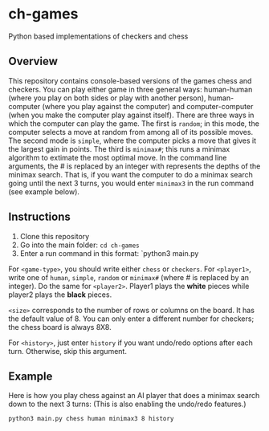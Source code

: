 # ch-games
Python based implementations of checkers and chess

## Overview

This repository contains console-based versions of the games chess and checkers. You can play either game in three general ways: human-human (where you play on both sides or play with another person), human-computer (where you play against the computer) and computer-computer (when you make the computer play against itself).
There are three ways in which the computer can play the game. The first is `random`; in this mode, the computer selects a move at random from among all of its possible moves. The second mode is `simple`, where the computer picks a move that gives it the largest gain in points. The third is `minimax#`; this runs a minimax algorithm to extimate the most optimal move. In the command line arguments, the # is replaced by an integer with represents the depths of the minimax search. That is, if you want the computer to do a minimax search going until the next 3 turns, you would enter `minimax3` in the run command (see example below).

## Instructions

1. Clone this repository
2. Go into the main folder: `cd ch-games`
3. Enter a run command in this format: `python3 main.py <game-type> <player1> <player2> <size> <history>

For `<game-type>`, you should write either `chess` or `checkers`.
For `<player1>`, write one of `human`, `simple`, `random` or `minimax#` (where # is replaced by an integer). Do the same for `<player2>`. Player1 plays the **white** pieces while player2 plays the **black** pieces.

`<size>` corresponds to the number of rows or columns on the board. It has the default value of 8. You can only enter a different number for checkers; the chess board is always 8X8.

For `<history>`, just enter `history` if you want undo/redo options after each turn. Otherwise, skip this argument.

## Example

Here is how you play chess against an AI player that does a minimax search down to the next 3 turns: (This is also enabling the undo/redo features.)
```
python3 main.py chess human minimax3 8 history
```
